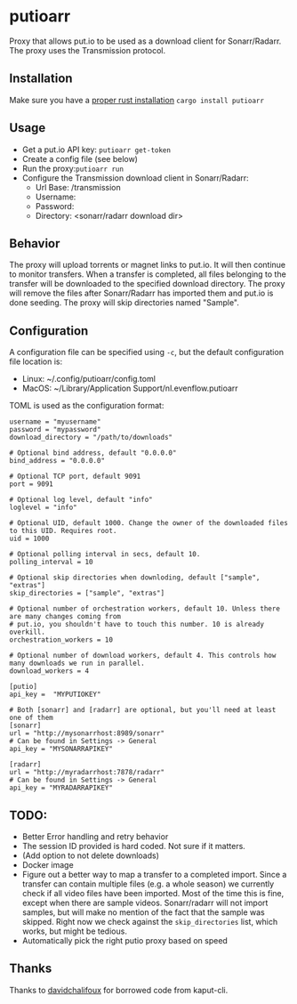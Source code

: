 # putioarr

Proxy that allows put.io to be used as a download client for Sonarr/Radarr. The proxy uses the Transmission protocol.

## Installation
Make sure you have a [proper rust installation](https://www.rust-lang.org/tools/install)
`cargo install putioarr`

## Usage

- Get a put.io API key: `putioarr get-token`
- Create a config file (see below)
- Run the proxy:`putioarr run`
- Configure the Transmission download client in Sonarr/Radarr:
    - Url Base: /transmission
    - Username: <configured username>
    - Password: <configured password>
    - Directory: <sonarr/radarr download dir>

## Behavior
The proxy will upload torrents or magnet links to put.io. It will then continue to monitor transfers. When a transfer is completed, all files belonging to the transfer will be downloaded to the specified download directory. The proxy will remove the files after Sonarr/Radarr has imported them and put.io is done seeding. The proxy will skip directories named "Sample".

## Configuration
A configuration file can be specified using `-c`, but the default configuration file location is:
- Linux: ~/.config/putioarr/config.toml
- MacOS: ~/Library/Application Support/nl.evenflow.putioarr

TOML is used as the configuration format:
```
username = "myusername"
password = "mypassword"
download_directory = "/path/to/downloads"

# Optional bind address, default "0.0.0.0"
bind_address = "0.0.0.0"

# Optional TCP port, default 9091
port = 9091

# Optional log level, default "info"
loglevel = "info"

# Optional UID, default 1000. Change the owner of the downloaded files to this UID. Requires root.
uid = 1000

# Optional polling interval in secs, default 10.
polling_interval = 10

# Optional skip directories when downloding, default ["sample", "extras"]
skip_directories = ["sample", "extras"]

# Optional number of orchestration workers, default 10. Unless there are many changes coming from
# put.io, you shouldn't have to touch this number. 10 is already overkill.
orchestration_workers = 10

# Optional number of download workers, default 4. This controls how many downloads we run in parallel.
download_workers = 4

[putio]
api_key =  "MYPUTIOKEY"

# Both [sonarr] and [radarr] are optional, but you'll need at least one of them
[sonarr]
url = "http://mysonarrhost:8989/sonarr"
# Can be found in Settings -> General
api_key = "MYSONARRAPIKEY"

[radarr]
url = "http://myradarrhost:7878/radarr"
# Can be found in Settings -> General
api_key = "MYRADARRAPIKEY"
```

## TODO:
- Better Error handling and retry behavior
- The session ID provided is hard coded. Not sure if it matters.
- (Add option to not delete downloads)
- Docker image
- Figure out a better way to map a transfer to a completed import. Since a transfer can contain multiple files (e.g. a whole season) we currently check if all video files have been imported. Most of the time this is fine, except when there are sample videos. Sonarr/radarr will not import samples, but will make no mention of the fact that the sample was skipped. Right now we check against the `skip_directories` list, which works, but might be tedious.
- Automatically pick the right putio proxy based on speed

## Thanks
Thanks to [davidchalifoux](https://github.com/davidchalifoux) for borrowed code from kaput-cli.
